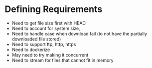 # Defining Requirements

- Need to get file size first with HEAD
- Need to account for system size,
- Need to handle case when download fail (to not have the partially downloaded file stored)
- Need to support ftp, http, https
- Need to dockerize 
- May need to try making it concurrent
- Need to stream for files that cannot fit in memory